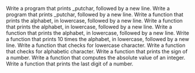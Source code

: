 Write a program that prints _putchar, followed by a new line.
Write a program that prints _putchar, followed by a new line.
Write a function that prints the alphabet, in lowercase, followed by a new line.
Write a function that prints the alphabet, in lowercase, followed by a new line.
Write a function that prints the alphabet, in lowercase, followed by a new line.
Write a function that prints 10 times the alphabet, in lowercase, followed by a new line.
Write a function that checks for lowercase character.
Write a function that checks for alphabetic character.
Write a function that prints the sign of a number.
Write a function that computes the absolute value of an integer.
Write a function that prints the last digit of a number.
